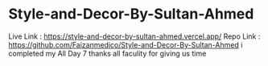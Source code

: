 # Style-and-Decor-By-Sultan-Ahmed

Live Link : https://style-and-decor-by-sultan-ahmed.vercel.app/
Repo Link : https://github.com/Faizanmedico/Style-and-Decor-By-Sultan-Ahmed
i completed my All Day 7 
thanks all faculity for giving us time
